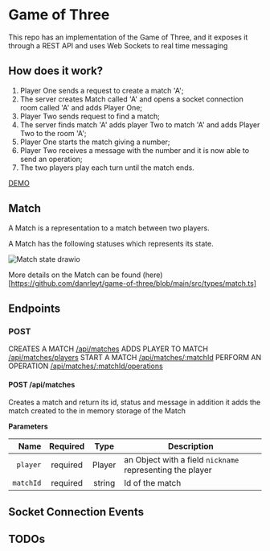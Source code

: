 # Game of Three

This repo has an implementation of the Game of Three, and it exposes it through a REST API and uses Web Sockets to real time messaging

## How does it work? 

1. Player One sends a request to create a match 'A';
2. The server creates Match called 'A' and opens a socket connection room called 'A' and adds Player One;
3. Player Two sends request to find a match;
4. The server finds match 'A' adds player Two to match 'A' and adds Player Two to the room 'A';
5. Player One starts the match giving a number;
6. Player Two receives a message with the number and it is now able to send an operation;
7. The two players play each turn until the match ends.

[DEMO](https://user-images.githubusercontent.com/6784789/218100366-16e8f203-c07d-4dce-bb9c-1a6a78bc968a.webm)

## Match

A Match is a representation to a match between two players.

A Match has the following statuses which represents its state. 

![Match state drawio](https://user-images.githubusercontent.com/6784789/218102355-dff73fb0-2473-4f4d-aaff-7e5ce99d7eb7.png)

More details on the Match can be found (here)[https://github.com/danrleyt/game-of-three/blob/main/src/types/match.ts]

## Endpoints

### POST

CREATES A MATCH [/api/matches](#/api/matches)
ADDS PLAYER TO MATCH [/api/matches/players]()
START A MATCH [/api/matches/:matchId]()
PERFORM AN OPERATION [/api/matches/:matchId/operations]()

#### POST /api/matches

Creates a match and return its id, status and message in addition it adds the match created to the in memory storage of the Match
 
**Parameters**

| Name | Required |  Type   | Description                                                                                                                                                           |
| -------------:|:--------:|:-------:| --------------------------------------------------------------------------------------------------------------------------------------------------------------------- |
| `player` | required | Player  | an Object with a field `nickname` representing the player |
| `matchId` | required | string  | Id of the match |


## Socket Connection Events

## TODOs
